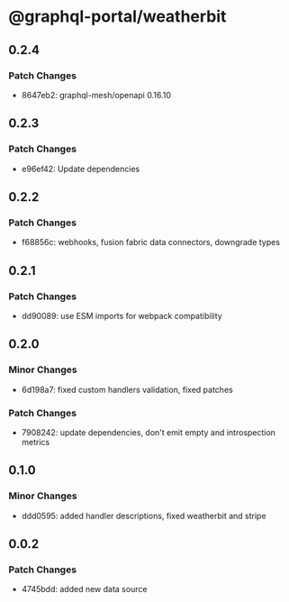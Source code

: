 # @graphql-portal/weatherbit

## 0.2.4

### Patch Changes

- 8647eb2: graphql-mesh/openapi 0.16.10

## 0.2.3

### Patch Changes

- e96ef42: Update dependencies

## 0.2.2

### Patch Changes

- f68856c: webhooks, fusion fabric data connectors, downgrade types

## 0.2.1

### Patch Changes

- dd90089: use ESM imports for webpack compatibility

## 0.2.0

### Minor Changes

- 6d198a7: fixed custom handlers validation, fixed patches

### Patch Changes

- 7908242: update dependencies, don't emit empty and introspection metrics

## 0.1.0

### Minor Changes

- ddd0595: added handler descriptions, fixed weatherbit and stripe

## 0.0.2

### Patch Changes

- 4745bdd: added new data source
